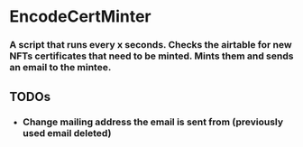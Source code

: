 # EncodeCertMinter

### A script that runs every x seconds. Checks the airtable for new NFTs certificates that need to be minted. Mints them and sends an email to the mintee.

## TODOs

- ### Change mailing address the email is sent from (previously used email deleted)
